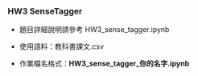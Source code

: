 ### HW3 SenseTagger

- 題目詳細說明請參考 HW3_sense_tagger.ipynb

- 使用語料：教科書課文.csv

- 作業檔名格式：**HW3_sense_tagger_你的名字.ipynb**
